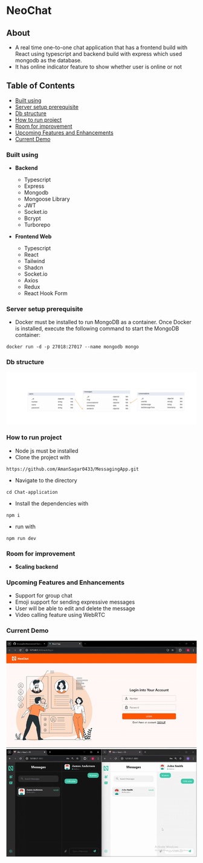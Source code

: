 # NeoChat

## About
- A real time one-to-one chat application that has a frontend build with React using typescript and backend build with express which used mongodb as the database.
- It has online indicator feature to show whether user is online or not

## Table of Contents
- [Built using](#built-using)
- [Server setup prerequisite](#server-setup-prerequisite)
- [Db structure](#db-structure)
- [How to run project](#how-to-run-project)
- [Room for improvement](#room-for-improvement)
- [Upcoming Features and Enhancements](#upcoming-features-and-enhancements)
- [Current Demo](#current-demo)

### Built using

* **Backend**
    - Typescript
    - Express
    - Mongodb
    - Mongoose Library
    - JWT
    - Socket.io
    - Bcrypt
    - Turborepo


* **Frontend Web**
    - Typescript
    - React
    - Tailwind
    - Shadcn
    - Socket.io
    - Axios
    - Redux
    - React Hook Form

### Server setup prerequisite
- Docker must be installed to run MongoDB as a container. Once Docker is installed, execute the following command to start the MongoDB container:
```
docker run -d -p 27018:27017 --name mongodb mongo
```

### Db structure
<img  src="./Files/db.png">

### How to run project
- Node js must be installed
- Clone the project with
```
https://github.com/AmanSagar0433/MessagingApp.git
```
- Navigate to the directory
```
cd Chat-application
```
- Install the dependencies with
```
npm i
```
- run with
```
npm run dev
```


### Room for improvement

* **Scaling backend**


### Upcoming Features and Enhancements
- Support for group chat
- Emoji support for sending expressive messages
- User will be able to edit and delete the message
- Video calling feature using WebRTC

### Current Demo
![Login Demo](./Files/login.gif)
![React Web App Demo](./Files/react-web-app.gif)